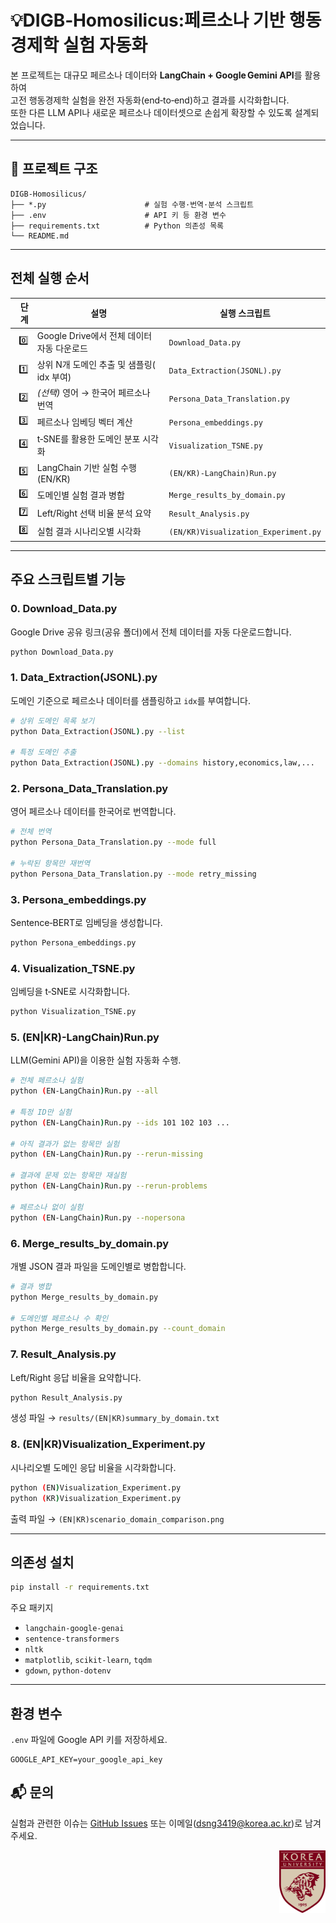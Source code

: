 # 💡DIGB‑Homosilicus:페르소나 기반 행동경제학 실험 자동화

본 프로젝트는 대규모 페르소나 데이터와 **LangChain + Google Gemini API**를 활용하여  
고전 행동경제학 실험을 완전 자동화(end‑to‑end)하고 결과를 시각화합니다.  
또한 다른 LLM API나 새로운 페르소나 데이터셋으로 손쉽게 확장할 수 있도록 설계되었습니다.

---


## 📂 프로젝트 구조
~~~text
DIGB-Homosilicus/
├── *.py                      # 실험 수행·번역·분석 스크립트
├── .env                      # API 키 등 환경 변수
├── requirements.txt          # Python 의존성 목록
└── README.md
~~~

---

## 전체 실행 순서

| 단계 | 설명 | 실행 스크립트 |
|----:|------|---------------|
| 0️⃣ | Google Drive에서 전체 데이터 자동 다운로드 | `Download_Data.py` |
| 1️⃣ | 상위 N개 도메인 추출 및 샘플링( idx 부여) | `Data_Extraction(JSONL).py` |
| 2️⃣ | _(선택)_ 영어 → 한국어 페르소나 번역 | `Persona_Data_Translation.py` |
| 3️⃣ | 페르소나 임베딩 벡터 계산 | `Persona_embeddings.py` |
| 4️⃣ | t‑SNE를 활용한 도메인 분포 시각화 | `Visualization_TSNE.py` |
| 5️⃣ | LangChain 기반 실험 수행 (EN/KR) | `(EN/KR)-LangChain)Run.py` |
| 6️⃣ | 도메인별 실험 결과 병합 | `Merge_results_by_domain.py` |
| 7️⃣ | Left/Right 선택 비율 분석 요약 | `Result_Analysis.py` |
| 8️⃣ | 실험 결과 시나리오별 시각화 | `(EN/KR)Visualization_Experiment.py` |

---

## 주요 스크립트별 기능

### 0. Download_Data.py
Google Drive 공유 링크(공유 폴더)에서 전체 데이터를 자동 다운로드합니다.
~~~bash
python Download_Data.py
~~~

### 1. Data_Extraction(JSONL).py
도메인 기준으로 페르소나 데이터를 샘플링하고 `idx`를 부여합니다.
~~~bash
# 상위 도메인 목록 보기
python Data_Extraction(JSONL).py --list

# 특정 도메인 추출
python Data_Extraction(JSONL).py --domains history,economics,law,...
~~~

### 2. Persona_Data_Translation.py
영어 페르소나 데이터를 한국어로 번역합니다.
~~~bash
# 전체 번역
python Persona_Data_Translation.py --mode full

# 누락된 항목만 재번역
python Persona_Data_Translation.py --mode retry_missing
~~~

### 3. Persona_embeddings.py
Sentence‑BERT로 임베딩을 생성합니다.
~~~bash
python Persona_embeddings.py
~~~

### 4. Visualization_TSNE.py
임베딩을 t‑SNE로 시각화합니다.
~~~bash
python Visualization_TSNE.py
~~~

### 5. (EN|KR)-LangChain)Run.py
LLM(Gemini API)을 이용한 실험 자동화 수행.
~~~bash
# 전체 페르소나 실험
python (EN-LangChain)Run.py --all

# 특정 ID만 실험
python (EN-LangChain)Run.py --ids 101 102 103 ...

# 아직 결과가 없는 항목만 실험
python (EN-LangChain)Run.py --rerun-missing

# 결과에 문제 있는 항목만 재실험
python (EN-LangChain)Run.py --rerun-problems

# 페르소나 없이 실험
python (EN-LangChain)Run.py --nopersona
~~~

### 6. Merge_results_by_domain.py
개별 JSON 결과 파일을 도메인별로 병합합니다.
~~~bash
# 결과 병합
python Merge_results_by_domain.py

# 도메인별 페르소나 수 확인
python Merge_results_by_domain.py --count_domain
~~~

### 7. Result_Analysis.py
Left/Right 응답 비율을 요약합니다.
~~~bash
python Result_Analysis.py
~~~
생성 파일 → `results/(EN|KR)summary_by_domain.txt`

### 8. (EN|KR)Visualization_Experiment.py
시나리오별 도메인 응답 비율을 시각화합니다.
~~~bash
python (EN)Visualization_Experiment.py
python (KR)Visualization_Experiment.py
~~~
출력 파일 → `(EN|KR)scenario_domain_comparison.png`

---

## 의존성 설치
~~~bash
pip install -r requirements.txt
~~~
주요 패키지
- `langchain-google-genai`
- `sentence-transformers`
- `nltk`
- `matplotlib`, `scikit-learn`, `tqdm`
- `gdown`, `python-dotenv`

---

## 환경 변수
`.env` 파일에 Google API 키를 저장하세요.
~~~env
GOOGLE_API_KEY=your_google_api_key
~~~

## 📬 문의
실험과 관련한 이슈는 [GitHub Issues](https://github.com/SeonGyuJang/DIGB-Homosilicus/issues) 또는 이메일(<dsng3419@korea.ac.kr>)로 남겨주세요.



<p align="right">
  <img src="assets/Global_Symbol.jpg" alt="Korea University Logo" height="100" />
</p>

